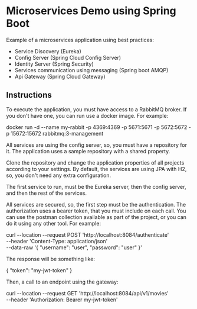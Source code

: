 # Microservices Demo using Spring Boot 

Example of a microservices application using best practices:
- Service Discovery (Eureka)
- Config Server (Spring Cloud Config Server)
- Identity Server (Spring Security)
- Services communication using messaging (Spring boot AMQP)  
- Api Gateway (Spring Cloud Gateway)

## Instructions

To execute the application, you must have access to a RabbitMQ broker. If you don't have 
one, you can run use a docker image. For example:

docker run -d --name my-rabbit -p 4369:4369 -p 5671:5671 -p 5672:5672 -p 15672:15672 rabbitmq:3-management

All services are using the config server, so, you must have a repository for it. The application uses a sample repository with a shared property.

Clone the repository and change the application properties of all projects 
according to your settings. By default, the services are using JPA with H2, so, you
don't need any extra configuration.

The first service to run, must be the Eureka server, then the config server, and then the 
rest of the services.

All services are secured, so, the first step must be the authentication. The authorization
uses a bearer token, that you must include on each call. You can use the postman collection 
available as part of the project, or you can do it using any other tool. For example:

curl --location --request POST 'http://localhost:8084/authenticate' \
--header 'Content-Type: application/json' \
--data-raw '{
"username": "user",
"password": "user"
}'

The response will be something like:

{
"token": "my-jwt-token"
}

Then, a call to an endpoint using the gateway:

curl --location --request GET 'http://localhost:8084/api/v1/movies' \
--header 'Authorization: Bearer my-jwt-token'


